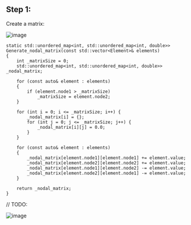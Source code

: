 ## Step 1:

Create a matrix:

![image](https://github.com/DamianKJKujawski/Electronics/assets/160174331/5878106e-fe2b-4291-a94b-4be1e37d0e6b)

```
static std::unordered_map<int, std::unordered_map<int, double>> Generate_nodal_matrix(const std::vector<Element>& elements) 
{
    int _matrixSize = 0;
    std::unordered_map<int, std::unordered_map<int, double>> _nodal_matrix;

    for (const auto& element : elements) 
    {
        if (element.node1 > _matrixSize)
            _matrixSize = element.node2;
    }

    for (int i = 0; i <= _matrixSize; i++) {
        _nodal_matrix[i] = {};
        for (int j = 0; j <= _matrixSize; j++) {
            _nodal_matrix[i][j] = 0.0;
        }
    }

    for (const auto& element : elements)
    {
        _nodal_matrix[element.node1][element.node1] += element.value;
        _nodal_matrix[element.node2][element.node2] += element.value;
        _nodal_matrix[element.node1][element.node2] -= element.value;
        _nodal_matrix[element.node2][element.node1] -= element.value;
    }

    return _nodal_matrix;
}
```

// TODO:

![image](https://github.com/DamianKJKujawski/Electronics/assets/160174331/ab041ef9-1881-44cb-9b89-021ac249767e)

